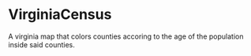# VirginiaCensus
A virginia map that colors counties accoring to the age of the population inside said counties.
